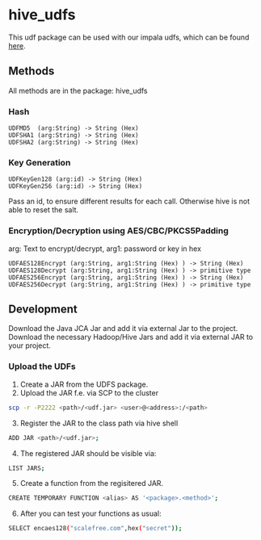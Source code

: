 
# hive_udfs

This udf package can be used with our impala udfs, which can be found  [here].

## Methods

All methods are in the package: hive_udfs

### Hash
    UDFMD5  (arg:String) -> String (Hex)
    UDFSHA1 (arg:String) -> String (Hex)
    UDFSHA2 (arg:String) -> String (Hex)


### Key Generation
    UDFKeyGen128 (arg:id) -> String (Hex)
    UDFKeyGen256 (arg:id) -> String (Hex)

Pass an id, to ensure different results for each call. Otherwise hive is not able to reset the salt.

### Encryption/Decryption using AES/CBC/PKCS5Padding
arg: Text to encrypt/decrypt, arg1: password or key in hex

    
    UDFAES128Encrypt (arg:String, arg1:String (Hex) ) -> String (Hex)
    UDFAES128Decrypt (arg:String, arg1:String (Hex) ) -> primitive type
    UDFAES256Encrypt (arg:String, arg1:String (Hex) ) -> String (Hex)
    UDFAES256Decrypt (arg:String, arg1:String (Hex) ) -> primitive type

## Development
Download the Java JCA Jar and add it via external Jar to the project.
Download the necessary Hadoop/Hive Jars and add it via external JAR to your project.


### Upload the UDFs
1) Create a JAR from the UDFS package.
2) Upload the JAR f.e. via SCP to the cluster
```sh
scp -r -P2222 <path>/<udf.jar> <user>@<address>:/<path>
```
3) Register the JAR to the class path via hive shell
```sh
ADD JAR <path>/<udf.jar>;
```
4) The registered JAR should be visible via:
```sh
LIST JARS;
```
5) Create a function from the regisitered JAR.
```sh
CREATE TEMPORARY FUNCTION <alias> AS '<package>.<method>';
```
6) After you can test your functions as usual:
```sh
SELECT encaes128("scalefree.com",hex("secret"));
```






   [here]: <https://github.com/ScalefreeCOM/impala-crypto-udf>
  

